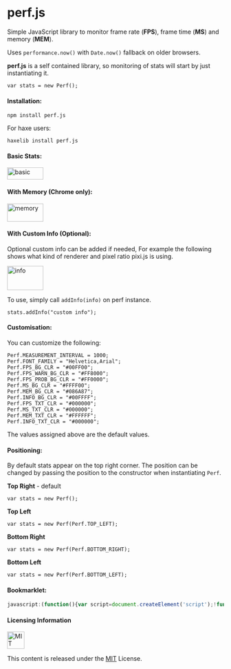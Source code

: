 # perf.js
Simple JavaScript library to monitor frame rate (**FPS**), frame time (**MS**) and memory (**MEM**).

Uses `performance.now()` with `Date.now()` fallback on older browsers.

**perf.js** is a self contained library, so monitoring of stats will start by just instantiating it.

`var stats = new Perf();`

#### Installation:

`npm install perf.js`

For haxe users:

`haxelib install perf.js`

#### Basic Stats:

<img alt="basic" src="https://raw.githubusercontent.com/adireddy/perf/master/assets/basic.png" width="84" height="28"/>

#### With Memory (Chrome only):

<img alt="memory" src="https://raw.githubusercontent.com/adireddy/perf/master/assets/memory.png" width="84" height="42"/>

#### With Custom Info (Optional):

Optional custom info can be added if needed, For example the following shows what kind of renderer and pixel ratio pixi.js is using. 

<img alt="info" src="https://raw.githubusercontent.com/adireddy/perf/master/assets/info.png" width="84" height="56"/>

To use, simply call `addInfo(info)` on perf instance.

`stats.addInfo("custom info");`

#### Customisation:

You can customize the following:

```
Perf.MEASUREMENT_INTERVAL = 1000;
Perf.FONT_FAMILY = "Helvetica,Arial";
Perf.FPS_BG_CLR = "#00FF00";
Perf.FPS_WARN_BG_CLR = "#FF8000";
Perf.FPS_PROB_BG_CLR = "#FF0000";
Perf.MS_BG_CLR = "#FFFF00";
Perf.MEM_BG_CLR = "#086A87";
Perf.INFO_BG_CLR = "#00FFFF";
Perf.FPS_TXT_CLR = "#000000";
Perf.MS_TXT_CLR = "#000000";
Perf.MEM_TXT_CLR = "#FFFFFF";
Perf.INFO_TXT_CLR = "#000000";
```

The values assigned above are the default values.

#### Positioning:

By default stats appear on the top right corner. The position can be changed by passing the position to the constructor when instantiating `Perf`.

**Top Right** - default

`var stats = new Perf();`

**Top Left**

`var stats = new Perf(Perf.TOP_LEFT);`

**Bottom Right**

`var stats = new Perf(Perf.BOTTOM_RIGHT);`

**Bottom Left**

`var stats = new Perf(Perf.BOTTOM_LEFT);`

#### Bookmarklet:

```js
javascript:(function(){var script=document.createElement('script');!function(a,b){"use strict";function c(a,b){if(null==b)return null;null==b.__id__&&(b.__id__=f++);var c;return null==a.hx__closures__?a.hx__closures__={}:c=a.hx__closures__[b.__id__],null==c&&(c=function(){return c.method.apply(c.scope,arguments)},c.scope=a,c.method=b,a.hx__closures__[b.__id__]=c),c}var d=b.Perf=function(a,b){null==b&&(b=0),null==a&&(a="TR"),this._perfObj=window.performance,this._memoryObj=window.performance.memory,this._memCheck=null!=this._perfObj&&null!=this._memoryObj&&this._memoryObj.totalJSHeapSize>0,this.currentFps=0,this.currentMs=0,this.currentMem="0",this._pos=a,this._offset=b,this._time=0,this._ticks=0,this._fpsMin=1/0,this._fpsMax=0,null!=this._perfObj&&null!=(e=this._perfObj,c(e,e.now))?this._startTime=this._perfObj.now():this._startTime=(new Date).getTime(),this._prevTime=-d.MEASUREMENT_INTERVAL,this._createFpsDom(),this._createMsDom(),this._memCheck&&this._createMemoryDom(),window.requestAnimationFrame(c(this,this._tick))};d.prototype={_now:function(){return null!=this._perfObj&&null!=(e=this._perfObj,c(e,e.now))?this._perfObj.now():(new Date).getTime()},_tick:function(){var a;a=null!=this._perfObj&&null!=(e=this._perfObj,c(e,e.now))?this._perfObj.now():(new Date).getTime(),this._ticks++,a>this._prevTime+d.MEASUREMENT_INTERVAL&&(this.currentMs=Math.round(a-this._startTime),this.ms.innerHTML="MS: "+this.currentMs,this.currentFps=Math.round(1e3*this._ticks/(a-this._prevTime)),this._fpsMin=Math.min(this._fpsMin,this.currentFps),this._fpsMax=Math.max(this._fpsMax,this.currentFps),this.fps.innerHTML="FPS: "+this.currentFps+" ("+this._fpsMin+"-"+this._fpsMax+")",this.currentFps>=30?this.fps.style.backgroundColor=d.FPS_BG_CLR:this.currentFps>=15?this.fps.style.backgroundColor=d.FPS_WARN_BG_CLR:this.fps.style.backgroundColor=d.FPS_PROB_BG_CLR,this._prevTime=a,this._ticks=0,this._memCheck&&(this.currentMem=this._getFormattedSize(this._memoryObj.usedJSHeapSize,2),this.memory.innerHTML="MEM: "+this.currentMem)),this._startTime=a,window.requestAnimationFrame(c(this,this._tick))},_createDiv:function(a,b){null==b&&(b=0);var c,e=window.document;c=e.createElement("div"),c.id=a,c.className=a,c.style.position="absolute";var f=this._pos;switch(f){case"TL":c.style.left=this._offset+"px",c.style.top=b+"px";break;case"TR":c.style.right=this._offset+"px",c.style.top=b+"px";break;case"BL":c.style.left=this._offset+"px",c.style.bottom=(this._memCheck?48:32)-b+"px";break;case"BR":c.style.right=this._offset+"px",c.style.bottom=(this._memCheck?48:32)-b+"px"}return c.style.width="80px",c.style.height="12px",c.style.lineHeight="12px",c.style.padding="2px",c.style.fontFamily=d.FONT_FAMILY,c.style.fontSize="9px",c.style.fontWeight="bold",c.style.textAlign="center",window.document.body.appendChild(c),c},_createFpsDom:function(){this.fps=this._createDiv("fps"),this.fps.style.backgroundColor=d.FPS_BG_CLR,this.fps.style.zIndex="995",this.fps.style.color=d.FPS_TXT_CLR,this.fps.innerHTML="FPS: 0"},_createMsDom:function(){this.ms=this._createDiv("ms",16),this.ms.style.backgroundColor=d.MS_BG_CLR,this.ms.style.zIndex="996",this.ms.style.color=d.MS_TXT_CLR,this.ms.innerHTML="MS: 0"},_createMemoryDom:function(){this.memory=this._createDiv("memory",32),this.memory.style.backgroundColor=d.MEM_BG_CLR,this.memory.style.color=d.MEM_TXT_CLR,this.memory.style.zIndex="997",this.memory.innerHTML="MEM: 0"},_getFormattedSize:function(a,b){null==b&&(b=0);var c=["Bytes","KB","MB","GB","TB"];if(0==a)return"0";var d=Math.pow(10,b),e=Math.floor(Math.log(a)/Math.log(1024));return Math.round(a*d/Math.pow(1024,e))/d+" "+c[e]},addInfo:function(a){this.info=this._createDiv("info",this._memCheck?48:32),this.info.style.backgroundColor=d.INFO_BG_CLR,this.info.style.color=d.INFO_TXT_CLR,this.info.style.zIndex="998",this.info.innerHTML=a},clearInfo:function(){null!=this.info&&(window.document.body.removeChild(this.info),this.info=null)}};var e,f=0;d.MEASUREMENT_INTERVAL=1e3,d.FONT_FAMILY="Helvetica,Arial",d.FPS_BG_CLR="#00FF00",d.FPS_WARN_BG_CLR="#FF8000",d.FPS_PROB_BG_CLR="#FF0000",d.MS_BG_CLR="#FFFF00",d.MEM_BG_CLR="#086A87",d.INFO_BG_CLR="#00FFFF",d.FPS_TXT_CLR="#000000",d.MS_TXT_CLR="#000000",d.MEM_TXT_CLR="#FFFFFF",d.INFO_TXT_CLR="#000000",d.TOP_LEFT="TL",d.TOP_RIGHT="TR",d.BOTTOM_LEFT="BL",d.BOTTOM_RIGHT="BR"}("undefined"!=typeof console?console:{log:function(){}},"undefined"!=typeof window?window:exports);stats = new Perf(Perf.TOP_RIGHT, 0);document.head.appendChild(script);})();
```

#### Licensing Information

<a rel="license" href="http://opensource.org/licenses/MIT">
<img alt="MIT license" height="40" src="http://upload.wikimedia.org/wikipedia/commons/c/c3/License_icon-mit.svg" /></a>

This content is released under the [MIT](http://opensource.org/licenses/MIT) License.